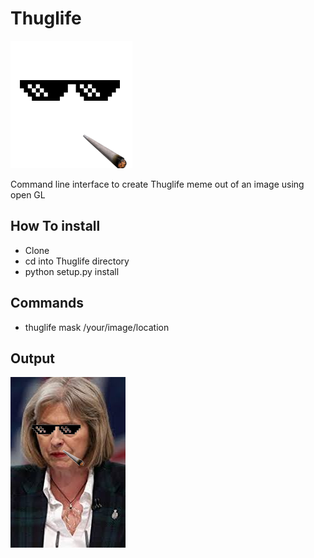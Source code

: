 # Thuglife
![alt-text](https://raw.githubusercontent.com/goodship1/thuglife/master/img/thug.png) 

Command line interface to create Thuglife meme out of an image using open GL


## How To install

- Clone
- cd into Thuglife directory 
- python setup.py install

## Commands

 - thuglife mask /your/image/location

## Output
![alt-text](https://raw.githubusercontent.com/goodship1/thuglife/master/out.png)
